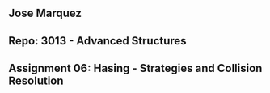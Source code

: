 ## Jose Marquez
## Repo: 3013 - Advanced Structures

## Assignment 06: Hasing - Strategies and Collision Resolution

